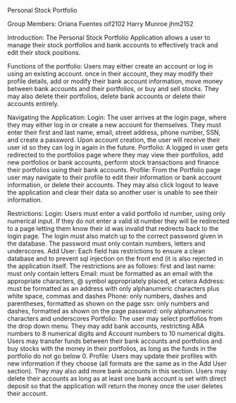 Personal Stock Portfolio

Group Members:
Oriana Fuentes oif2102
Harry Munroe jhm2152

Introduction:
The Personal Stock Portfolio Application allows a user to manage their stock
portfolios and bank accounts to effectively track and edit their stock
positions.

Functions of the portfolio:
Users may either create an account or log in using an existing account. once in
their account, they may modify their profile details, add or modify their bank
account information, move money between bank accounts and their portfolios,
or buy and sell stocks. They may also delete their portfolios, delete bank
accounts or delete their accounts entirely.

Navigating the Application:
Login:
The user arrives at the login page, where they may either log in or create a new
account for themselves. They must enter their first and last name, email, street
address, phone number, SSN, and create a password. Upon account creation, the
user will receive their user id so they can log in again in the future.
Portfolio:
A logged in user gets redirected to the portfolios page where they may view
their portfolios, add new portfolios or bank accounts, perform stock
transactions and finance their portfolios using their bank accounts.
Profile:
From the Portfolio page user may navigate to their profile to edit their
information or bank account information, or delete their accounts. They may also
click logout to leave the application and clear their data so another user is
unable to see their information.

Restrictions:
Login:
Users must enter a valid portfolio id number, using only numerical input.
If they do not enter a valid id number they will be redirected to a page letting
them know their id was invalid that redirects back to the login page. The login
must also match up to the correct password given in the database. The password
must only contain numbers, letters and underscores.
Add User:
Each field has restrictions to ensure a clean database and to prevent sql
injection on the front end (it is also rejected in the application itself. The
restrictions are as follows:
first and last name: must only contain letters
Email: must be formatted as an email with the appropriate characters, @ symbol
appropriately placed, et cetera
Address: must be formatted as an address with only alphanumeric characters plus
white space, commas and dashes
Phone: only numbers, dashes and parentheses, formatted as shown on the page
ssn: only numbers and dashes, formatted as shown on the page
password: only alphanumeric characters and underscores
Portfolio:
The user may select portfolios from the drop down menu. They may add bank
accounts, restricting ABA numbers to 8 numerical digits and Account numbers to
10 numerical digits. Users may transfer funds between their bank accounts and
portfolios and buy stocks with the money in their portfolios, as long as the
funds in the portfolio do not go below 0.
Profile:
Users may update their profiles with new information if they choose (all formats
are the same as in the Add User section). They may also add more bank accounts
in this section. Users may delete their accounts as long as at least one bank
account is set with direct deposit so that the application will return the money
once the user deletes their account.
